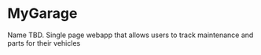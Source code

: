 # MyGarage
Name TBD. Single page webapp that allows users to track maintenance and parts for their vehicles
